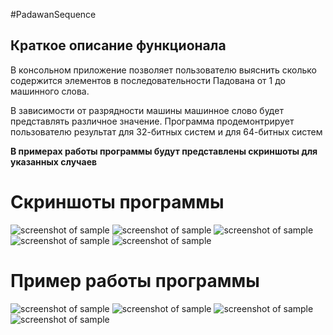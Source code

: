 #PadawanSequence

## Краткое описание функционала
В консольном приложение позволяет пользователю выяснить сколько содержится элементов
в последовательности Падована от 1 до машинного слова.

В зависимости от разрядности машины машинное слово будет представлять различное значение.
Программа продемонтрирует пользователю результат для 32-битных систем и для 64-битных систем


**В примерах работы программы будут представлены скриншоты для указанных случаев**
# Скриншоты программы
![screenshot of sample](https://github.com/AlexStanchenko/WorksForABC/blob/main/AssamblerWorks/PadawanSequence/1.PNG)
![screenshot of sample](https://github.com/AlexStanchenko/WorksForABC/blob/main/AssamblerWorks/PadawanSequence/2.PNG)
![screenshot of sample](https://github.com/AlexStanchenko/WorksForABC/blob/main/AssamblerWorks/PadawanSequence/3.PNG)
![screenshot of sample](https://github.com/AlexStanchenko/WorksForABC/blob/main/AssamblerWorks/PadawanSequence/4.PNG)
![screenshot of sample](https://github.com/AlexStanchenko/WorksForABC/blob/main/AssamblerWorks/PadawanSequence/5.PNG)
# Пример работы программы

![screenshot of sample](https://github.com/AlexStanchenko/WorksForABC/blob/main/AssamblerWorks/PadawanSequence/TestProgram_1.png)
![screenshot of sample](https://github.com/AlexStanchenko/WorksForABC/blob/main/AssamblerWorks/PadawanSequence/TestProgram_2.png)
![screenshot of sample](https://github.com/AlexStanchenko/WorksForABC/blob/main/AssamblerWorks/PadawanSequence/TestProgram_3.png)
![screenshot of sample](https://github.com/AlexStanchenko/WorksForABC/blob/main/AssamblerWorks/PadawanSequence/TestProgram_4.png)

